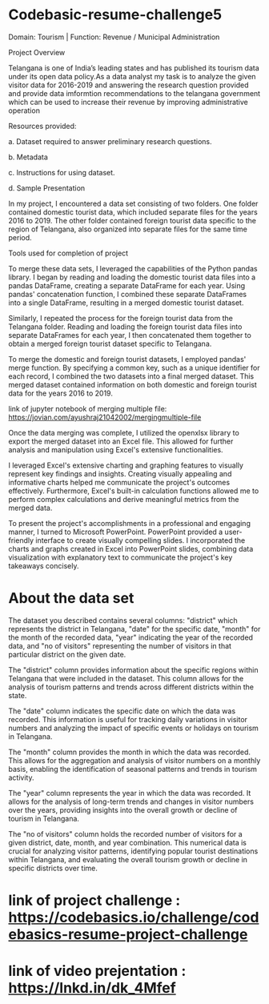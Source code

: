 # Codebasic-resume-challenge5
Domain:  Tourism | Function: Revenue / Municipal Administration

Project Overview

Telangana is one of India’s leading states and has published its tourism data under its open data policy.As a data analyst my task is to analyze the given visitor data for 2016-2019 and answering the research question provided and provide data imformtion recommendations to the telangana government which can be used to increase their revenue by improving administrative operation

Resources provided:

a.    Dataset required to answer preliminary research questions.

b.    Metadata

c.    Instructions for using dataset.

d.    Sample Presentation


In my project, I encountered a data set consisting of two folders. One folder contained domestic tourist data, which included separate files for the years 2016 to 2019. The other folder contained foreign tourist data specific to the region of Telangana, also organized into separate files for the same time period.

Tools used for completion of project

To merge these data sets, I leveraged the capabilities of the Python pandas library. I began by reading and loading the domestic tourist data files into a pandas DataFrame, creating a separate DataFrame for each year. Using pandas' concatenation function, I combined these separate DataFrames into a single DataFrame, resulting in a merged domestic tourist dataset.

Similarly, I repeated the process for the foreign tourist data from the Telangana folder. Reading and loading the foreign tourist data files into separate DataFrames for each year, I then concatenated them together to obtain a merged foreign tourist dataset specific to Telangana.

To merge the domestic and foreign tourist datasets, I employed pandas' merge function. By specifying a common key, such as a unique identifier for each record, I combined the two datasets into a final merged dataset. This merged dataset contained information on both domestic and foreign tourist data for the years 2016 to 2019.

link of jupyter notebook of merging multiple file: https://jovian.com/ayushraj21042002/mergingmultiple-file

Once the data merging was complete, I utilized the openxlsx library to export the merged dataset into an Excel file. This allowed for further analysis and manipulation using Excel's extensive functionalities.

 I leveraged Excel's extensive charting and graphing features to visually represent key findings and insights. Creating visually appealing and informative charts helped me communicate the project's outcomes effectively. Furthermore, Excel's built-in calculation functions allowed me to perform complex calculations and derive meaningful metrics from the merged data.

To present the project's accomplishments in a professional and engaging manner, I turned to Microsoft PowerPoint. PowerPoint provided a user-friendly interface to create visually compelling slides. I incorporated the charts and graphs created in Excel into PowerPoint slides, combining data visualization with explanatory text to communicate the project's key takeaways concisely.

# About the data set 
The dataset you described contains several columns: "district" which represents the district in Telangana, "date" for the specific date, "month" for the month of the recorded data, "year" indicating the year of the recorded data, and "no of visitors" representing the number of visitors in that particular district on the given date.

The "district" column provides information about the specific regions within Telangana that were included in the dataset. This column allows for the analysis of tourism patterns and trends across different districts within the state.

The "date" column indicates the specific date on which the data was recorded. This information is useful for tracking daily variations in visitor numbers and analyzing the impact of specific events or holidays on tourism in Telangana.

The "month" column provides the month in which the data was recorded. This allows for the aggregation and analysis of visitor numbers on a monthly basis, enabling the identification of seasonal patterns and trends in tourism activity.

The "year" column represents the year in which the data was recorded. It allows for the analysis of long-term trends and changes in visitor numbers over the years, providing insights into the overall growth or decline of tourism in Telangana.

The "no of visitors" column holds the recorded number of visitors for a given district, date, month, and year combination. This numerical data is crucial for analyzing visitor patterns, identifying popular tourist destinations within Telangana, and evaluating the overall tourism growth or decline in specific districts over time.

# link of project challenge : https://codebasics.io/challenge/codebasics-resume-project-challenge
# link of video prejentation : https://lnkd.in/dk_4Mfef






